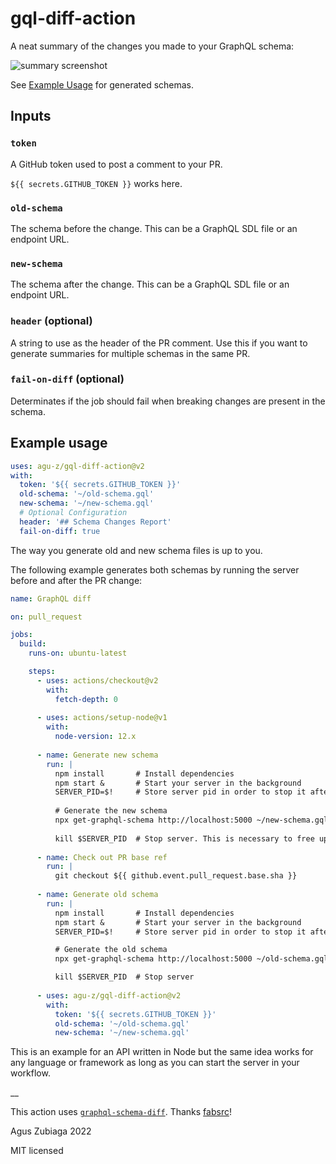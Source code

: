 # gql-diff-action

A neat summary of the changes you made to your GraphQL schema:

![summary screenshot](./summary.jpg)

See [Example Usage](#example-usage) for generated schemas.

## Inputs

### `token`

A GitHub token used to post a comment to your PR.

``${{ secrets.GITHUB_TOKEN }}`` works here.

### `old-schema`

The schema before the change. This can be a GraphQL SDL file or an endpoint URL.

### `new-schema`

The schema after the change. This can be a GraphQL SDL file or an endpoint URL.

### `header` (optional)

A string to use as the header of the PR comment. Use this if you want to generate summaries for multiple schemas in the same PR.

### `fail-on-diff` (optional)

Determinates if the job should fail when breaking changes are present in the
schema.

## Example usage

```yaml
uses: agu-z/gql-diff-action@v2
with:
  token: '${{ secrets.GITHUB_TOKEN }}'
  old-schema: '~/old-schema.gql'
  new-schema: '~/new-schema.gql'
  # Optional Configuration
  header: '## Schema Changes Report'
  fail-on-diff: true
```

The way you generate old and new schema files is up to you. 


The following example generates both schemas by running the server before and after the PR change:

```yaml
name: GraphQL diff

on: pull_request

jobs:
  build:
    runs-on: ubuntu-latest

    steps:
      - uses: actions/checkout@v2
        with:
          fetch-depth: 0
      
      - uses: actions/setup-node@v1
        with:
          node-version: 12.x
        
      - name: Generate new schema
        run: |
          npm install       # Install dependencies
          npm start &       # Start your server in the background
          SERVER_PID=$!     # Store server pid in order to stop it afterwards
          
          # Generate the new schema
          npx get-graphql-schema http://localhost:5000 ~/new-schema.gql
          
          kill $SERVER_PID  # Stop server. This is necessary to free up the port.
           
      - name: Check out PR base ref
        run: |
          git checkout ${{ github.event.pull_request.base.sha }}
         
      - name: Generate old schema
        run: |
          npm install       # Install dependencies
          npm start &       # Start your server in the background
          SERVER_PID=$!     # Store server pid in order to stop it afterwards

          # Generate the old schema
          npx get-graphql-schema http://localhost:5000 ~/old-schema.gql

          kill $SERVER_PID  # Stop server
          
      - uses: agu-z/gql-diff-action@v2
        with:
          token: '${{ secrets.GITHUB_TOKEN }}'
          old-schema: '~/old-schema.gql'
          new-schema: '~/new-schema.gql'

```

This is an example for an API written in Node but the same idea works for any language or framework as long as you can start the server in your workflow.
 
__

This action uses [`graphql-schema-diff`](https://github.com/fabsrc/graphql-schema-diff). Thanks [fabsrc](https://github.com/fabsrc)!

Agus Zubiaga 2022

MIT licensed
